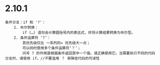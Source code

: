# 2.10.1
    条件分支：if 和 '?'：
        1. 布尔转换：
            if (…) 语句会计算圆括号内的表达式，并将计算结果转换为布尔型。
        2. 条件运算符 ‘?’：
            其优先级仅比 一系列的= 优先级大一点；
            可以同时使用多个条件运算符‘？’；
            问号 ? 的作用是根据条件返回其中一个值。请正确使用它。当需要执行不同的代码分支时，请使用 if。//不要滥用 ？ 来降低代码的可读性
        